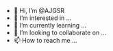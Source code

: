 - 👋 Hi, I’m @AJGSR
- 👀 I’m interested in ...
- 🌱 I’m currently learning ...
- 💞️ I’m looking to collaborate on ...
- 📫 How to reach me ...

<!---
AJGSR/AJGSR is a ✨ special ✨ repository because its `README.md` (this file) appears on your GitHub profile.
You can click the Preview link to take a look at your changes.
--->
